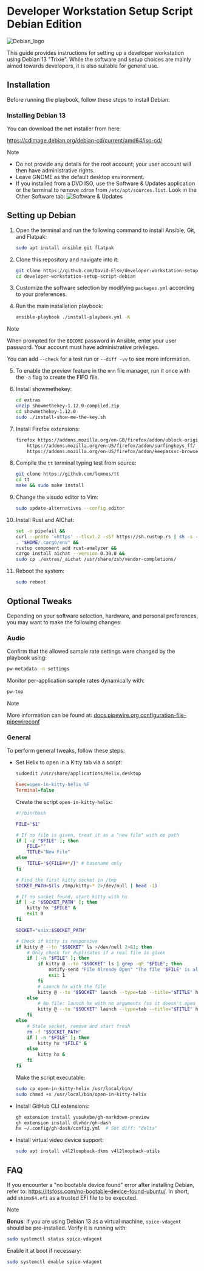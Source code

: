 # Developer Workstation Setup Script Debian Edition

![Debian_logo](./images/debian_logo.svg)

This guide provides instructions for setting up a developer workstation using Debian 13 "Trixie". While the software and setup choices are mainly aimed towards developers, it is also suitable for general use.

## Installation

Before running the playbook, follow these steps to install Debian:

### Installing Debian 13

You can download the net installer from here:

https://cdimage.debian.org/debian-cd/current/amd64/iso-cd/

> [!NOTE]
> - Do not provide any details for the root account; your user account will then have administrative rights.
> - Leave GNOME as the default desktop environment.
> - If you installed from a DVD ISO, use the Software & Updates application or the terminal to remove `cdrom` from `/etc/apt/sources.list`. Look in the Other Software tab:
> ![Software & Updates](./images/sources.png)

## Setting up Debian

1. Open the terminal and run the following command to install Ansible, Git, and Flatpak:
   ```sh
   sudo apt install ansible git flatpak
   ```

2. Clone this repository and navigate into it:
   ```sh
   git clone https://github.com/David-Else/developer-workstation-setup-script-debian
   cd developer-workstation-setup-script-debian
   ```

3. Customize the software selection by modifying `packages.yml` according to your preferences.

4. Run the main installation playbook:
   ```sh
   ansible-playbook ./install-playbook.yml -K
   ```

> [!NOTE]
> When prompted for the `BECOME` password in Ansible, enter your user password. Your account must have administrative privileges.
>
> You can add `--check` for a test run or `--diff -vv` to see more information.

5. To enable the preview feature in the `nnn` file manager, run it once with the `-a` flag to create the FIFO file.

6. Install showmethekey:
   ```sh
   cd extras
   unzip showmethekey-1.12.0-compiled.zip
   cd showmethekey-1.12.0
   sudo ./install-show-me-the-key.sh
   ```

7. Install Firefox extensions:
   ```sh
   firefox https://addons.mozilla.org/en-GB/firefox/addon/ublock-origin/ \
       https://addons.mozilla.org/en-US/firefox/addon/surfingkeys_ff/ \
       https://addons.mozilla.org/en-US/firefox/addon/keepassxc-browser/ &
   ```

8. Compile the `tt` terminal typing test from source:
   ```sh
   git clone https://github.com/lemnos/tt
   cd tt
   make && sudo make install
   ```

9. Change the visudo editor to Vim:
   ```sh
   sudo update-alternatives --config editor
   ```

10. Install Rust and AIChat:
    ```sh
    set -o pipefail &&
    curl --proto '=https' --tlsv1.2 -sSf https://sh.rustup.rs | sh -s -- -y &&
    . "$HOME/.cargo/env" &&
    rustup component add rust-analyzer &&
    cargo install aichat --version 0.30.0 &&
    sudo cp ./extras/_aichat /usr/share/zsh/vendor-completions/
    ```

11. Reboot the system:
    ```sh
    sudo reboot
    ```

## Optional Tweaks

Depending on your software selection, hardware, and personal preferences, you may want to make the following changes:

### Audio

Confirm that the allowed sample rate settings were changed by the playbook using:
```sh
pw-metadata -n settings
```

Monitor per-application sample rates dynamically with:
```sh
pw-top
```

> [!NOTE]
> More information can be found at: [docs.pipewire.org configuration-file-pipewireconf](https://gitlab.freedesktop.org/pipewire/pipewire/-/wikis/Config-PipeWire#configuration-file-pipewireconf)

### General

To perform general tweaks, follow these steps:

- Set Helix to open in a Kitty tab via a script:
  ```sh
  sudoedit /usr/share/applications/Helix.desktop
  ```

  ```ini
  Exec=open-in-kitty-helix %F
  Terminal=false
  ```

  Create the script `open-in-kitty-helix`:
  ```sh
  #!/bin/bash

  FILE="$1"

  # If no file is given, treat it as a "new file" with no path
  if [ -z "$FILE" ]; then
      FILE=""
      TITLE="New File"
  else
      TITLE="${FILE##*/}" # basename only
  fi

  # Find the first kitty socket in /tmp
  SOCKET_PATH=$(ls /tmp/kitty-* 2>/dev/null | head -1)

  # If no socket found, start kitty with hx
  if [ -z "$SOCKET_PATH" ]; then
      kitty hx "$FILE" &
      exit 0
  fi

  SOCKET="unix:$SOCKET_PATH"

  # Check if kitty is responsive
  if kitty @ --to "$SOCKET" ls >/dev/null 2>&1; then
      # Only check for duplicates if a real file is given
      if [ -n "$FILE" ]; then
          if kitty @ --to "$SOCKET" ls | grep -qF "$FILE"; then
              notify-send "File Already Open" "The file '$FILE' is already open."
              exit 1
          fi
          # Launch hx with the file
          kitty @ --to "$SOCKET" launch --type=tab --title="$TITLE" hx "$FILE"
      else
          # No file: launch hx with no arguments (so it doesn't open '.')
          kitty @ --to "$SOCKET" launch --type=tab --title="$TITLE" hx
      fi
  else
      # Stale socket, remove and start fresh
      rm -f "$SOCKET_PATH"
      if [ -n "$FILE" ]; then
          kitty hx "$FILE" &
      else
          kitty hx &
      fi
  fi
  ```

  Make the script executable:
  ```sh
  sudo cp open-in-kitty-helix /usr/local/bin/
  sudo chmod +x /usr/local/bin/open-in-kitty-helix
  ```

- Install GitHub CLI extensions:
  ```sh
  gh extension install yusukebe/gh-markdown-preview
  gh extension install dlvhdr/gh-dash
  hx ~/.config/gh-dash/config.yml  # Set diff: "delta"
  ```

- Install virtual video device support:
  ```sh
  sudo apt install v4l2loopback-dkms v4l2loopback-utils
  ```

## FAQ

If you encounter a "no bootable device found" error after installing Debian, refer to: https://itsfoss.com/no-bootable-device-found-ubuntu/. In short, add `shimx64.efi` as a trusted EFI file to be executed.

> [!NOTE]
> **Bonus**: If you are using Debian 13 as a virtual machine, `spice-vdagent` should be pre-installed. Verify it is running with:
> ```sh
> sudo systemctl status spice-vdagent
> ```
> Enable it at boot if necessary:
> ```sh
> sudo systemctl enable spice-vdagent
> ```
